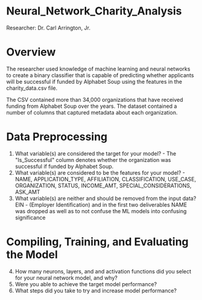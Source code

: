 # Neural_Network_Charity_Analysis
Researcher: Dr. Carl Arrington, Jr.

# Overview
The researcher used knowledge of machine learning and neural networks to create a binary classifier that is capable of predicting whether applicants will be successful if funded by Alphabet Soup using the features in the charity_data.csv file.

The CSV contained more than 34,000 organizations that have received funding from Alphabet Soup over the years. The dataset contained a number of columns that captured metadata about each organization.

# Data Preprocessing
1. What variable(s) are considered the target for your model? - The "Is_Successful" column denotes whether the organization was successful if funded by Alphabet Soup.
2. What variable(s) are considered to be the features for your model? - NAME, APPLICATION_TYPE, AFFILIATION, CLASSIFICATION, USE_CASE, ORGANIZATION, STATUS, INCOME_AMT, SPECIAL_CONSIDERATIONS, ASK_AMT
3. What variable(s) are neither and should be removed from the input data? EIN - (Employer Identification) and in the first two deliverables NAME was dropped as well as to not confuse the ML models into confusing significance
# Compiling, Training, and Evaluating the Model
4. How many neurons, layers, and and activation functions did you select for your neural network model, and why?
5. Were you able to achieve the target model performance?
6. What steps did you take to try and increase model performance?
